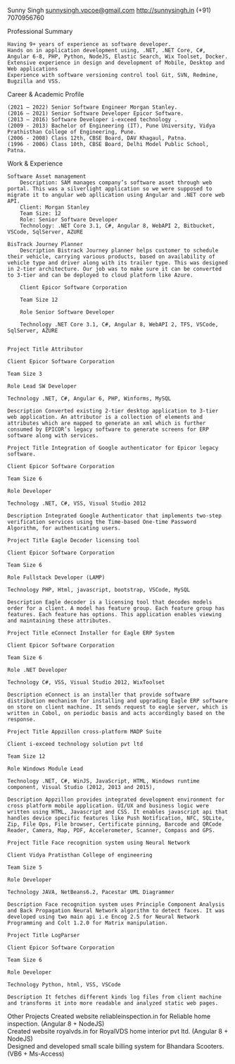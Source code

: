 Sunny Singh 
sunnysingh.vpcoe@gmail.com
http://sunnysingh.in
(+91) 7070956760

Professional Summary

	Having 9+ years of experience as software developer.
	Hands on in application development using, .NET, .NET Core, C#, Angular 6-8, PHP, Python, NodeJS, Elastic Search, Wix Toolset, Docker.
	Extensive experience in design and development of Mobile, Desktop and Web applications
	Experience with software versioning control tool Git, SVN, Redmine, Bugzilla and VSS.

Career & Academic Profile

	(2021 – 2022) Senior Software Engineer Morgan Stanley.
	(2016 – 2021) Senior Software Developer Epicor Software.
	(2013 – 2016) Software Developer i-exceed technology .
	(2009 - 2013) Bachelor of Engineering (IT), Pune University, Vidya Prathisthan College of Engineering, Pune.
	(2006 - 2008) Class 12th, CBSE Board, DAV Khagaul, Patna.
	(1996 - 2006) Class 10th, CBSE Board, Delhi Model Public School, Patna.

Work & Experience

    Software Asset management
        Description: SAM manages company’s software asset through web portal. This was a silverlight application so we were supposed to migrate it to angular web apllication using Angular and .NET core web API.
        Client: Morgan Stanley
        Team Size: 12
        Role: Senior Software Developer
        Technology: .NET Core 3.1, C#, Angular 8, WebAPI 2, Bitbucket, VSCode, SqlServer, AZURE

    BisTrack Journey Planner
        Description Bistrack Journey planner helps customer to schedule their vehicle, carrying various products, based on availability of vehicle type and driver along with its trailer type. This was designed in 2-tier architecture. Our job was to make sure it can be converted to 3-tier and can be deployed to cloud platform like Azure.

        Client Epicor Software Corporation

        Team Size 12

        Role Senior Software Developer

        Technology .NET Core 3.1, C#, Angular 8, WebAPI 2, TFS, VSCode, SqlServer, AZURE


    Project Title Attributor

    Client Epicor Software Corporation

    Team Size 3

    Role Lead SW Developer

    Technology .NET, C#, Angular 6, PHP, Winforms, MySQL

    Description Converted existing 2-tier desktop application to 3-tier web application. An attributor is a collection of elements and attributes which are mapped to generate an xml which is further consumed by EPICOR’s legacy software to generate screens for ERP software along with services.

    Project Title Integration of Google authenticator for Epicor legacy software.

    Client Epicor Software Corporation

    Team Size 6

    Role Developer

    Technology .NET, C#, VSS, Visual Studio 2012

    Description Integrated Google Authenticator that implements two-step verification services using the Time-based One-time Password Algorithm, for authenticating users.

    Project Title Eagle Decoder licensing tool

    Client Epicor Software Corporation

    Team Size 6

    Role Fullstack Developer (LAMP)

    Technology PHP, Html, javascript, bootstrap, VSCode, MySQL

    Description Eagle decoder is a licensing tool that decodes models order for a client. A model has feature group. Each feature group has features. Each feature has options. This application enables viewing and maintaining these attributes.

    Project Title eConnect Installer for Eagle ERP System

    Client Epicor Software Corporation

    Team Size 6

    Role .NET Developer

    Technology C#, VSS, Visual Studio 2012, WixToolset

    Description eConnect is an installer that provide software distribution mechanism for installing and upgrading Eagle ERP software on store on client machine. It sends request to eagle server, which is written in Cobol, on periodic basis and acts accordingly based on the response.

    Project Title Appzillon cross-platform MADP Suite

    Client i-exceed technology solution pvt ltd

    Team Size 12

    Role Windows Module Lead

    Technology .NET, C#, WinJS, JavaScript, HTML, Windows runtime component, Visual Studio (2012, 2013 and 2015),

    Description Appzillon provides integrated development environment for cross platform mobile application. UI/UX and business logic were written using HTML, Javascript and CSS. It enables javascript api that handles device specific features like Push Notification, NFC, SQLite, Zip, File Ops, File browser, Certificate pinning, Barcode and QRCode Reader, Camera, Map, PDF, Accelerometer, Scanner, Compass and GPS.

    Project Title Face recognition system using Neural Network

    Client Vidya Pratisthan College of engineering

    Team Size 5

    Role Developer

    Technology JAVA, NetBeans6.2, Pacestar UML Diagrammer

    Description Face recognition system uses Principle Component Analysis and Back Propagation Neural Network algorithm to detect faces. It was developed using two main api i.e Encog 2.5 for Neural Network Programming and Colt 1.2.0 for Matrix manipulation.

    Project Title LogParser

    Client Epicor Software Corporation

    Team Size 6

    Role Developer

    Technology Python, html, VSS, VSCode

    Description It fetches different kinds log files from client machine and transforms it into more readable and analyzed static web pages.

Other Projects
    Created website reliableinspection.in for Reliable home inspection. (Angular 8 + NodeJS)  
    Created website royalvds.in for RoyalVDS home interior pvt ltd. (Angular 8 + NodeJS)  
    Designed and developed small scale billing system for Bhandara Scooters. (VB6 + Ms-Access)